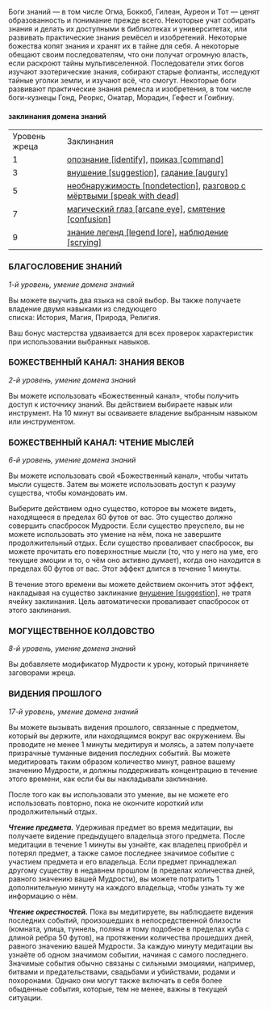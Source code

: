 Боги знаний — в том числе Огма, Боккоб, Гилеан, Ауреон и Тот — ценят образованность и понимание прежде всего. Некоторые учат собирать знания и делать их доступными в библиотеках и университетах, или развивать практические знания ремёсел и изобретений. Некоторые божества копят знания и хранят их в тайне для себя. А некоторые обещают своим последователям, что они получат огромную власть, если раскроют тайны мультивселенной. Последователи этих богов изучают эзотерические знания, собирают старые фолианты, исследуют тайные уголки земли, и изучают всё, что смогут. Некоторые боги развивают практические знания ремесла и изобретения, в том числе боги-кузнецы Гонд, Реоркс, Онатар, Морадин, Гефест и Гоибниу.

#### заклинания домена знаний

|   |   |
|---|---|
|Уровень жреца|Заклинания|
|1|[опознание [identify]](https://dnd.su/spells/210-identify/), [приказ [command]](https://dnd.su/spells/276-command/)|
|3|[внушение [suggestion]](https://dnd.su/spells/23-suggestion/), [гадание [augury]](https://dnd.su/spells/40-augury/)|
|5|[необнаружимость [nondetection]](https://dnd.su/spells/185-nondetection/), [разговор с мёртвыми [speak with dead]](https://dnd.su/spells/293-speak_with_dead/)|
|7|[магический глаз [arcane eye]](https://dnd.su/spells/151-arcane_eye/), [смятение [confusion]](https://dnd.su/spells/325-confusion/)|
|9|[знание легенд [legend lore]](https://dnd.su/spells/115-legend_lore/), [наблюдение [scrying]](https://dnd.su/spells/176-scrying/)|

  

### БЛАГОСЛОВЕНИЕ ЗНАНИЙ

_1-й уровень, умение домена знаний_

Вы можете выучить два языка на свой выбор. Вы также получаете владение двумя навыками из следующего списка: История, Магия, Природа, Религия.

Ваш бонус мастерства удваивается для всех проверок характеристик при использовании выбранных навыков.

  

### БОЖЕСТВЕННЫЙ КАНАЛ: ЗНАНИЯ ВЕКОВ

_2-й уровень, умение домена знаний_

Вы можете использовать «Божественный канал», чтобы получить доступ к источнику знаний. Вы действием выбираете навык или инструмент. На 10 минут вы осваиваете владение выбранным навыком или инструментом.

  

### БОЖЕСТВЕННЫЙ КАНАЛ: ЧТЕНИЕ МЫСЛЕЙ

_6-й уровень, умение домена знаний_

Вы можете использовать свой «Божественный канал», чтобы читать мысли существ. Затем вы можете использовать доступ к разуму существа, чтобы командовать им.

Выберите действием одно существо, которое вы можете видеть, находящееся в пределах 60 футов от вас. Это существо должно совершить спасбросок Мудрости. Если существо преуспело, вы не можете использовать это умение на нём, пока не завершите продолжительный отдых. Если существо проваливает спасбросок, вы можете прочитать его поверхностные мысли (то, что у него на уме, его текущие эмоции и то, о чём оно активно думает), когда оно находится в пределах 60 футов от вас. Этот эффект длится в течение 1 минуты.

В течение этого времени вы можете действием окончить этот эффект, накладывая на существо заклинание [внушение [suggestion]](https://dnd.su/spells/23-suggestion/), не тратя ячейку заклинания. Цель автоматически проваливает спасбросок от этого заклинания.

  

### МОГУЩЕСТВЕННОЕ КОЛДОВСТВО

_8-й уровень, умение домена знаний_

Вы добавляете модификатор Мудрости к урону, который причиняете заговорами жреца.

  

### ВИДЕНИЯ ПРОШЛОГО

_17-й уровень, умение домена знаний_

Вы можете вызывать видения прошлого, связанные с предметом, который вы держите, или находящимся вокруг вас окружением. Вы проводите не менее 1 минуты медитируя и молясь, а затем получаете призрачные туманные видения последних событий. Вы можете медитировать таким образом количество минут, равное вашему значению Мудрости, и должны поддерживать концентрацию в течение этого времени, как если бы вы накладывали заклинание.

После того как вы использовали это умение, вы не можете его использовать повторно, пока не окончите короткий или продолжительный отдых.

_**Чтение предмета.**_ Удерживая предмет во время медитации, вы получаете видение предыдущего владельца этого предмета. После медитации в течение 1 минуты вы узнаёте, как владелец приобрёл и потерял предмет, а также самое последнее значимое событие с участием предмета и его владельца. Если предмет принадлежал другому существу в недавнем прошлом (в пределах количества дней, равного значению вашей Мудрости), вы можете потратить 1 дополнительную минуту на каждого владельца, чтобы узнать ту же информацию о нём.

_**Чтение окрестностей.**_ Пока вы медитируете, вы наблюдаете видения последних событий, произошедших в непосредственной близости (комната, улица, туннель, поляна и тому подобное в пределах куба с длиной ребра 50 футов), на протяжении количества прошедших дней, равного значению вашей Мудрости. За каждую минуту медитации вы узнаёте об одном значимом событии, начиная с самого последнего. Значимые события обычно связаны с сильными эмоциями, например, битвами и предательствами, свадьбами и убийствами, родами и похоронами. Однако они могут также включать в себя более обыденные события, которые, тем не менее, важны в текущей ситуации.